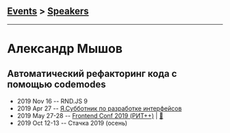 ## [Events](../README.md) > [Speakers](../speakers.md)
---

# Александр Мышов

## Автоматический рефакторинг кода с помощью codemodes
- 2019 Nov 16 -- RND.JS 9    
- 2019 Apr 27 -- [Я.Субботник по разработке интерфейсов](https://events.yandex.ru/lib/talks/7254/)    
- 2019 May 27-28 -- [Frontend Conf 2019 (РИТ++)](https://www.youtube.com/watch?v=GGb_ibOKzNs)  | [:notebook:](https://www.dropbox.com/sh/kg71jju3yvj5jqw/AAA0yjGk_4yye9WNI6HhzNbJa/FC.%20%D0%9C%D1%83%D0%BC%D0%B1%D0%B0%D0%B8/27.05/1.%D0%90%D0%B2%D1%82%D0%BE%D0%BC%D0%B0%D1%82%D0%B8%D1%87%D0%B5%D1%81%D0%BA%D0%B8%D0%B9%20%D1%80%D0%B5%D1%84%D0%B0%D0%BA%D1%82%D0%BE%D1%80%D0%B8%D0%BD%D0%B3%20%D0%BA%D0%BE%D0%B4%D0%B0%20%D1%81%20%D0%BF%D0%BE%D0%BC%D0%BE%D1%89%D1%8C%D1%8E%20codemodes_%D0%90%D0%BB%D0%B5%D0%BA%D1%81%D0%B0%D0%BD%D0%B4%D1%80%20%D0%9C%D1%8B%D1%88%D0%BE%D0%B2_%D0%B2%D0%B5%D1%80.1.pdf?dl=0)  
- 2019 Oct 12-13 -- Стачка 2019 (осень)    
